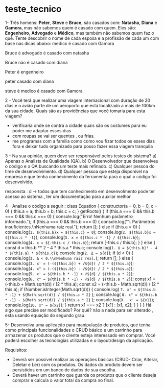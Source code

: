 # teste_tecnico

1- Três homens: **Peter**, **Steve** e **Bruce**, são casados com: **Natasha**, **Diana** e **Gamora**, mas não sabemos quem é casado com quem. Eles são: **Engenheiro**, **Advogado** e **Médico**, mas também não sabemos quem faz o quê. Tente descobrir o nome de cada esposa e a profissão de cada um com base nas dicas abaixo:
medico é casado com Gamora

Bruce é advogado é casado com natasha

Bruce não é casado com diana 

Peter é engenheiro 

peter casado com diana

steve é medico é casado com Gamora





2 - Você terá que realizar uma viagem internacional com duração de 20 dias e o avião parte de um
aeroporto que está localizado a mais de 100km da sua cidade. Quais são as providências que você tomaria para esta viagem?

- verificaria onde se contra a cidade quais são os costumes para eu poder me adaptar esses dias 
- com roupas se vai ser quentes , ou frias.
- me programas com a familia como como vou fizar todos os esses dias fora e deixar tudo organizado para posso fazer essa viagem tranquila 


3 - Na sua opinião, quem deve ser responsável pelos testes do sistema?
a) Apenas o Analista de Qualidade (QA).
b) O Desenvolvedor que desenvolveu o código e o QA buscando um teste mais refinado.
c) Qualquer pessoa do time de desenvolvimento.
d) Qualquer pessoa que esteja disponível na empresa e que tenha conhecimento da ferramenta para o qual o código foi desenvolvido.

responsta : d -> todos que tem conhecimento em desenvolmento pode ter acesso ao sistema , ter um documentação para auxilar melhor 

4 - Analise o código a seguir :
class Equation {
  constructor(a = 0, b = 0, c = 0) {
    this.a = a;
    this.b = b;
    this.c = c;
  }
  getRoots() {
    if (this.a === 0 && this.b === 0 && this.c === 0) {
      console.log("Erro! Nenhum parâmetro informado.");
    if (this.a === 0 && this.b === 0) {
       console.log("1. Parâmetros insuficientes.\\nNenhuma raiz real.");
        return [];
    } else if (this.a = 0) {
        console.log(`1. ${this.b}x + ${this.c} = 0`);
        console.log(`2. ${this.b}x = ${this.c * -1}`);
        console.log(`3. x = ${this.c * -1} / ${this.b}`);
        console.log(`4. x = ${-this.c / this.b}`);
        return [-this.c / this.b];
      }
    } else {
      const d = this.b ** 2 - 4 * this.a * this.c;
      console.log(`1. Δ = ${this.b}² - 4 * ${this.a} * ${this.c}`);
      console.log(`2. Δ = ${d}`);
      if (d < 0) {
      console.log(`3. Δ < 0.\\nNenhuma raiz real.`);
      return [];
      } else {
        console.log(`3. x' = (-(${this.b}) + √${d}) / 2 * ${this.a}`);
        console.log(`4. x" = (-(${this.b}) - √${d}) / 2 * ${this.a}`);
        console.log(`5. x' = ${this.b * -1} + √${d} / ${this.a * 2}`);
        console.log(`6. x" = ${this.b * -1} - √${d} / ${this.a * 2}`);
        const x1 = (-this.b + Math.sqrt(d)) / (2 * this.a);
        const x2 = (-this.b - Math.sqrt(d)) / (2 * this.a);
        if (Number.isInteger(Math.sqrt(d))) {
          console.log(
            `7. x' = ${this.b * -1} + ${Math.sqrt(d)} / ${this.a * 2}`
          );
          console.log(
            `8. x" = ${this.b * -1} - ${Math.sqrt(d)} / ${this.a * 2}`
          );
          console.log(`9.  x' = ${x1}`);
          console.log(`10. x" = ${x2}`);
        }
        return x1 === x2 ? [x1] : [x1, x2];
      }
    }
  }
}
Há algo que precise ser modificado? Por quê? 
não a nada para ser alterado , esta usando equação do segundo grau.

5- Desenvolva uma aplicação para manipulação de produtos, que tenha como principais funcionalidades o CRUD básico e um carrinho para armazenar os produtos que o cliente esteja interessado em comprar. Você poderá escolher as tecnologias utilizadas e o layout/design da aplicação.

Requisitos:

- Deverá ser possível realizar as operações básicas (CRUD- Criar, Alterar, Deletar e Ler) com os produtos. Os dados do produto devem ser persistidos em um banco de dados de sua escolha.
- Deverá haver um carrinho que guarda os produtos que o cliente deseja comprar e calcula o valor total da compra no final.
